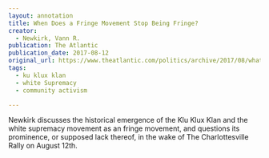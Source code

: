 ```yaml
---
layout: annotation
title: When Does a Fringe Movement Stop Being Fringe?
creator:
  - Newkirk, Vann R.
publication: The Atlantic
publication_date: 2017-08-12
original_url: https://www.theatlantic.com/politics/archive/2017/08/whats-the-tipping-point-for-white-supremacy/536673/?utm_source=poltw
tags:
  - ku klux klan
  - white Supremacy
  - community activism

---
```

Newkirk discusses the historical emergence of the Klu Klux Klan and the white supremacy movement as an fringe movement, and questions its prominence, or supposed lack thereof, in the wake of The Charlottesville Rally on August 12th.
